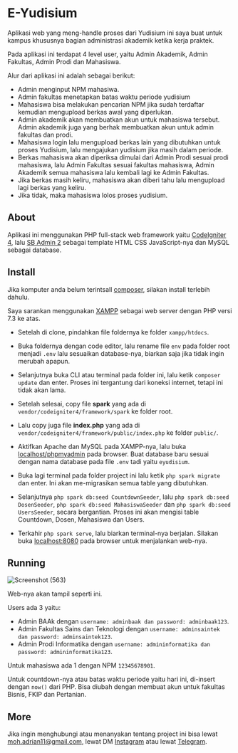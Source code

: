# E-Yudisium

Aplikasi web yang meng-handle proses dari Yudisium ini saya buat untuk kampus khususnya bagian administrasi akademik ketika kerja praktek.

Pada aplikasi ini terdapat 4 level user, yaitu Admin Akademik, Admin Fakultas, Admin Prodi dan Mahasiswa.

Alur dari aplikasi ini adalah sebagai berikut:
+ Admin menginput NPM mahasiwa.
+ Admin fakultas menetapkan batas waktu periode yudisium
+ Mahasiswa bisa melakukan pencarian NPM jika sudah terdaftar kemudian mengupload berkas awal yang diperlukan.
+ Admin akademik akan membuatkan akun untuk mahasiswa tersebut. Admin akademik juga yang berhak membuatkan akun untuk admin fakultas dan prodi.
+ Mahasiswa login lalu mengupload berkas lain yang dibutuhkan untuk proses Yudisium, lalu mengajukan yudisium jika masih dalam periode.
+ Berkas mahasiswa akan diperiksa dimulai dari Admin Prodi sesuai prodi mahasiswa, lalu Admin Fakultas sesuai fakultas mahasiswa, Admin Akademik semua mahasiswa lalu kembali lagi ke Admin Fakultas.
+ Jika berkas masih keliru, mahasiswa akan diberi tahu lalu mengupload lagi berkas yang keliru.
+ Jika tidak, maka mahasiswa lolos proses yudisium.

## About

Aplikasi ini menggunakan PHP full-stack web framework yaitu [CodeIgniter 4](https://codeigniter.com), lalu [SB Admin 2](https://startbootstrap.com/theme/sb-admin-2) sebagai template HTML CSS JavaScript-nya dan MySQL sebagai database.

## Install

Jika komputer anda belum terintsall [composer](https://getcomposer.org/download/), silakan install terlebih dahulu.

Saya sarankan menggunakan [XAMPP](https://www.apachefriends.org/download.html) sebagai web server dengan PHP versi 7.3 ke atas.

- Setelah di clone, pindahkan file foldernya ke folder `xampp/htdocs`.

- Buka foldernya dengan code editor, lalu rename file `env` pada folder root menjadi `.env` lalu sesuaikan database-nya, biarkan saja jika tidak ingin merubah apapun.

- Selanjutnya buka CLI atau terminal pada folder ini, lalu ketik `composer update` dan enter. Proses ini tergantung dari koneksi internet, tetapi ini tidak akan lama.

- Setelah selesai, copy file **spark** yang ada di `vendor/codeigniter4/framework/spark` ke folder root.

- Lalu copy juga file **index.php** yang ada di `vendor/codeigniter4/framework/public/index.php` ke folder `public/`.

- Aktifkan Apache dan MySQL pada XAMPP-nya, lalu buka [localhost/phpmyadmin](http://localhost/phpmyadmin) pada browser. Buat database baru sesuai dengan nama database pada file `.env` tadi yaitu `eyudisium`.

- Buka lagi terminal pada folder project ini lalu ketik `php spark migrate` dan enter. Ini akan me-migrasikan semua table yang dibutuhkan.

- Selanjutnya `php spark db:seed CountdownSeeder`, lalu `php spark db:seed DosenSeeder`, `php spark db:seed MahasiswaSeeder` dan `php spark db:seed UsersSeeder`, secara bergantian. Proses ini akan mengisi table Countdown, Dosen, Mahasiswa dan Users.

- Terkahir `php spark serve`, lalu biarkan terminal-nya berjalan. Silakan buka [localhost:8080](http://localhost:8080) pada browser untuk menjalankan web-nya.

## Running

![Screenshot (563)](https://user-images.githubusercontent.com/67651472/183603342-fcd01082-1ae0-44ab-87af-a2405a130105.png)

Web-nya akan tampil seperti ini.

Users ada 3 yaitu:
+ Admin BAAk dengan `username: adminbaak dan password: adminbaak123`.
+ Admin Fakultas Sains dan Teknologi dengan `username: adminsaintek dan password: adminsaintek123`.
+ Admin Prodi Informatika dengan `username: admininformatika dan password: admininformatika123`.

Untuk mahasiswa ada 1 dengan NPM `12345678901`.

Untuk countdown-nya atau batas waktu periode yaitu hari ini, di-insert dengan `now()` dari PHP. Bisa diubah dengan membuat akun untuk fakultas Bisnis, FKIP dan Pertanian.

## More

Jika ingin menghubungi atau menanyakan tentang project ini bisa lewat moh.adrian11@gmail.com, lewat DM [Instagram](https://instagram.com/adrian.vengeance) atau lewat [Telegram](https://t.me/apaitusername).

<!---## Server Requirements

PHP version 7.3 or higher is required, with the following extensions installed:

- [intl](http://php.net/manual/en/intl.requirements.php)
- [libcurl](http://php.net/manual/en/curl.requirements.php) if you plan to use the HTTP\CURLRequest library

Additionally, make sure that the following extensions are enabled in your PHP:

- json (enabled by default - don't turn it off)
- [mbstring](http://php.net/manual/en/mbstring.installation.php)
- [mysqlnd](http://php.net/manual/en/mysqlnd.install.php)
- xml (enabled by default - don't turn it off)]:--->
